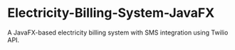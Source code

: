 # Electricity-Billing-System-JavaFX
A JavaFX-based electricity billing system with SMS integration using Twilio API.
